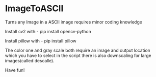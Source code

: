 # ImageToASCII
Turns any Image in a ASCII image requires minor coding knowledge


Install cv2 with - pip install opencv-python

Install pillow with - pip install pillow

The color one and gray scale both require an image and output location which you have to select in the script there is also downscaling for large 
images(called descalle).

Have fun!
